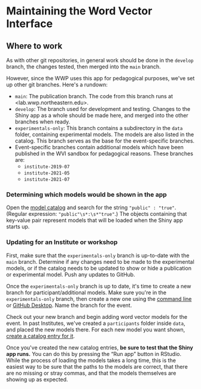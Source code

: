 # Maintaining the Word Vector Interface

## Where to work

As with other git repositories, in general work should be done in the `develop` branch, the changes tested, then merged into the `main` branch.

However, since the WWP uses this app for pedagogical purposes, we've set up other git branches. Here's a rundown:

* `main`: The publication branch. The code from this branch runs at <lab.wwp.northeastern.edu>.
* `develop`: The branch used for development and testing. Changes to the Shiny app as a whole should be made here, and merged into the other branches when ready.
* `experimentals-only`: This branch contains a subdirectory in the `data` folder, containing experimental models. The models are also listed in the catalog. This branch serves as the base for the event-specific branches.
* Event-specific branches contain additional models which have been published in the WVI sandbox for pedagogical reasons. These branches are:
  * `institute-2019-07`
  * `institute-2021-05`
  * `institute-2021-07`


### Determining which models would be shown in the app

Open the [model catalog](data/catalog.json) and search for the string `"public" : "true"`. (Regular expression: `"public"\s*:\s*"true"`.) The objects containing that key-value pair represent models that will be loaded when the Shiny app starts up.


### Updating for an Institute or workshop

First, make sure that the `experimentals-only` branch is up-to-date with the `main` branch. Determine if any changes need to be made to the experimental models, or if the catalog needs to be updated to show or hide a publication or experimental model. Push any updates to GitHub.

Once the `experimentals-only` branch is up to date, it's time to create a new branch for participant/additional models. Make sure you're in the `experimentals-only` branch, then create a new one using the [command line](https://git-scm.com/book/en/v2/Git-Branching-Basic-Branching-and-Merging) or [GitHub Desktop](https://docs.github.com/en/desktop/contributing-and-collaborating-using-github-desktop/making-changes-in-a-branch/managing-branches). Name the branch for the event.

Check out your new branch and begin adding word vector models for the event. In past Institutes, we've created a `participants` folder inside `data`, and placed the new models there. For each new model you want shown, [create a catalog entry for it](./components.md#word-embedding-models).

Once you've created the new catalog entries, **be sure to test that the Shiny app runs.** You can do this by pressing the “Run app” button in RStudio. While the process of loading the models takes a long time, this is the easiest way to be sure that the paths to the models are correct, that there are no missing or stray commas, and that the models themselves are showing up as expected.
